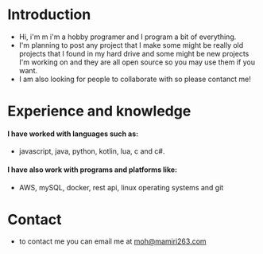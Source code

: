 # Introduction
- Hi, i'm m i'm a hobby programer and I program a bit of everything.
- I'm planning to post any project that I make some might be really old projects that I found in my hard drive and some might be new projects I'm working on and they are all open source so you may use them if you want.
- I am also looking for people to collaborate with so please contanct me!
# Experience and knowledge
#### I have worked with languages such as: 
- javascript, java, python, kotlin, lua, c and c#.
#### I have also work with programs and platforms like:
- AWS, mySQL, docker, rest api, linux operating systems and git

# Contact
- to contact me you can email me at moh@mamiri263.com
